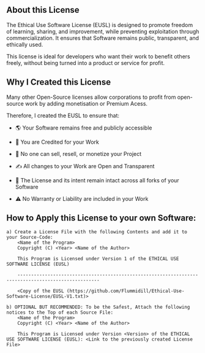## About this License

The Ethical Use Software License (EUSL) is designed to promote freedom of learning, sharing, and improvement, while preventing exploitation through commercialization.
It ensures that Software remains public, transparent, and ethically used.

This license is ideal for developers who want their work to benefit others freely, without being turned into a product or service for profit.


## Why I Created this License

Many other Open-Source licenses allow corporations to profit from open-source work by adding monetisation or Premium Acess.


Therefore, I created the EUSL to ensure that:

- 🌎 Your Software remains free and publicly accessible

- 📜 You are Credited for your Work

- 💸 No one can sell, resell, or monetize your Project

- ✍️ All changes to your Work are Open and Transparent

- 💬 The License and its intent remain intact across all forks of your Software

- ⚠️ No Warranty or Liability are included in your Work


## How to Apply this License to your own Software:

	a) Create a License File with the following Contents and add it to your Source-Code:
		<Name of the Program>
		Copyright (C) <Year> <Name of the Author>
		
		This Program is Licensed under Version 1 of the ETHICAL USE SOFTWARE LICENSE (EUSL)
		
		----------------------------------------------------------------------------------------------------
		
		<Copy of the EUSL (https://github.com/Flummidill/Ethical-Use-Software-License/EUSL-V1.txt)>
		
	b) OPTIONAL BUT RECOMMENDED: To be the Safest, Attach the following notices to the Top of each Source File:
		<Name of the Program>
		Copyright (C) <Year> <Name of the Author>
		
		This Program is Licensed under Version <Version> of the ETHICAL USE SOFTWARE LICENSE (EUSL): <Link to the previously created License File>
